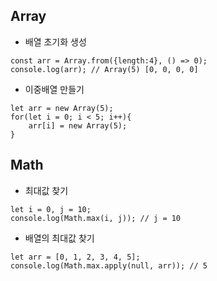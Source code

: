 ## Array
- 배열 초기화 생성
```
const arr = Array.from({length:4}, () => 0);
console.log(arr); // Array(5) [0, 0, 0, 0]
```

- 이중배열 만들기
```
let arr = new Array(5);
for(let i = 0; i < 5; i++){
    arr[i] = new Array(5);
}
```

## Math
- 최대값 찾기
```
let i = 0, j = 10;
console.log(Math.max(i, j)); // j = 10
```

- 배열의 최대값 찾기
```
let arr = [0, 1, 2, 3, 4, 5];
console.log(Math.max.apply(null, arr)); // 5
```